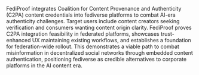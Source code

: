 FediProof integrates Coalition for Content Provenance and Authenticity (C2PA) content credentials into fediverse platforms to combat AI-era authenticity challenges.  Target users include content creators seeking verification and consumers wanting content origin clarity. FediProof proves C2PA integration feasibility in federated platforms, showcases trust-enhanced UX maintaining existing workflows, and establishes a foundation for federation-wide rollout. This demonstrates a viable path to combat misinformation in decentralized social networks through embedded content authentication, positioning fediverse as credible alternatives to corporate platforms in the AI content era.
